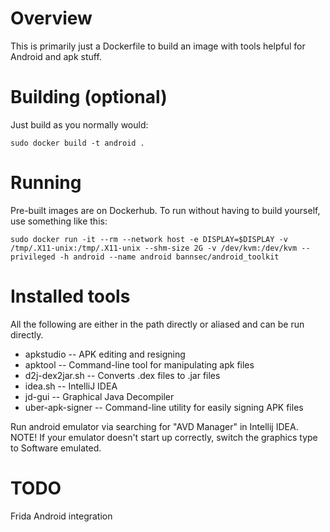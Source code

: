 
# Overview
This is primarily just a Dockerfile to build an image with tools helpful for Android and apk stuff.

# Building (optional)
Just build as you normally would:

```
sudo docker build -t android .
```

# Running
Pre-built images are on Dockerhub. To run without having to build yourself, use something like this:

```
sudo docker run -it --rm --network host -e DISPLAY=$DISPLAY -v /tmp/.X11-unix:/tmp/.X11-unix --shm-size 2G -v /dev/kvm:/dev/kvm --privileged -h android --name android bannsec/android_toolkit
```

# Installed tools
All the following are either in the path directly or aliased and can be run directly.

 - apkstudio -- APK editing and resigning
 - apktool -- Command-line tool for manipulating apk files
 - d2j-dex2jar.sh -- Converts .dex files to .jar files
 - idea.sh -- IntelliJ IDEA
 - jd-gui -- Graphical Java Decompiler
 - uber-apk-signer -- Command-line utility for easily signing APK files

Run android emulator via searching for "AVD Manager" in Intellij IDEA. NOTE! If your emulator doesn't start up correctly, switch the graphics type to Software emulated.

# TODO
Frida Android integration
